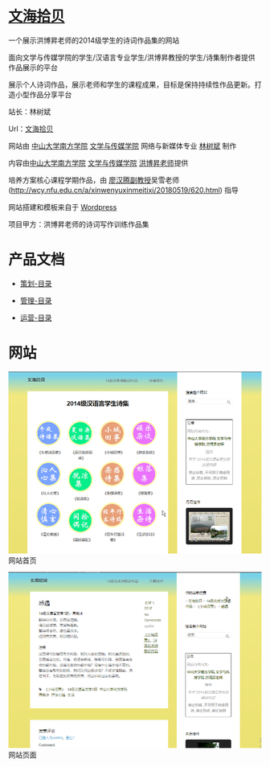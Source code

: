 # [文海拾贝](https://portfolio.bananatree.me)

一个展示洪博昇老师的2014级学生的诗词作品集的网站  

面向文学与传媒学院的学生/汉语言专业学生/洪博昇教授的学生/诗集制作者提供作品展示的平台

展示个人诗词作品，展示老师和学生的课程成果，目标是保持持续性作品更新。打造小型作品分享平台

站长：林树斌

Url：[文海拾贝](https://portfolio.bananatree.me)

网站由 [中山大学南方学院](http://www.nfu.edu.cn/) [文学与传媒学院](http://wcy.nfu.edu.cn) 网络与新媒体专业 [林树斌](https://nfu.me/websites/%E6%9E%97%E6%A0%91%E6%96%8C/) 制作

内容由[中山大学南方学院](http://www.nfu.edu.cn/)  [文学与传媒学院](http://wcy.nfu.edu.cn)  [洪博昇老师](http://wcy.nfu.edu.cn/a/zhongguoyuyanwenxuexi/20180518/600.html)提供

培养方案核心课程学期作品，由 [廖汉腾副教授](http://wcy.nfu.edu.cn/a/xinwenyuxinmeitixi/20180519/633.html)吴雪老师(http://wcy.nfu.edu.cn/a/xinwenyuxinmeitixi/20180519/620.html) 指导

网站搭建和模板来自于 [Wordpress](https://codex.wordpress.org/zh-cn:Main_Page)

项目甲方：洪博昇老师的诗词写作训练作品集

# 产品文档

- [策划-目录](https://github.com/treeice/portfolio.bananatree.me/blob/master/策划-产品文档.md)

- [管理-目录](https://github.com/treeice/portfolio.bananatree.me/blob/master/管理-产品文档.md)

- [运营-目录](https://github.com/treeice/portfolio.bananatree.me/blob/master/运营-产品文档.md)

# 网站

![网站首页](https://github.com/treeice/portfolio.bananatree.me/blob/master/images/web-home.png?raw=true)
网站首页

![网站页面](https://github.com/treeice/portfolio.bananatree.me/blob/master/images/web-post.png?raw=true)
网站页面